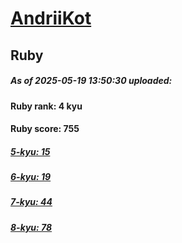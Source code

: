 # [AndriiKot](https://www.codewars.com/users/AndriiKot) 
## Ruby

##### As of 2025-05-19 13:50:30 uploaded:

#### Ruby rank: 4 kyu

#### Ruby score: 755

##### [5-kyu: 15](https://github.com/AndriiKot/Ruby__CodeWars/tree/main/kyu-5)

##### [6-kyu: 19](https://github.com/AndriiKot/Ruby__CodeWars/tree/main/kyu-6)

##### [7-kyu: 44](https://github.com/AndriiKot/Ruby__CodeWars/tree/main/kyu-7)

##### [8-kyu: 78](https://github.com/AndriiKot/Ruby__CodeWars/tree/main/kyu-8)

